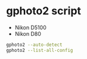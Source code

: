 # gphoto2 script

* Nikon D5100
* Nikon D80

```bash
gphoto2 --auto-detect
gphoto2 --list-all-config
```
